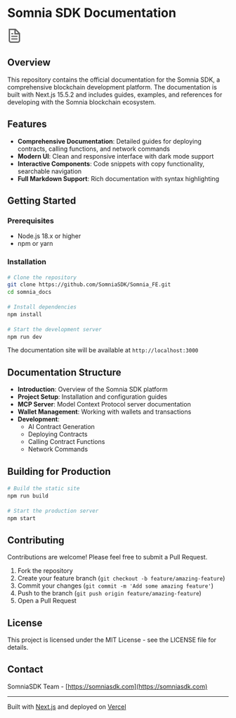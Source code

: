 # Somnia SDK Documentation

![Somnia SDK](public/file.svg)

## Overview

This repository contains the official documentation for the Somnia SDK, a comprehensive blockchain development platform. The documentation is built with Next.js 15.5.2 and includes guides, examples, and references for developing with the Somnia blockchain ecosystem.

## Features

- **Comprehensive Documentation**: Detailed guides for deploying contracts, calling functions, and network commands
- **Modern UI**: Clean and responsive interface with dark mode support
- **Interactive Components**: Code snippets with copy functionality, searchable navigation
- **Full Markdown Support**: Rich documentation with syntax highlighting

## Getting Started

### Prerequisites

- Node.js 18.x or higher
- npm or yarn

### Installation

```bash
# Clone the repository
git clone https://github.com/SomniaSDK/Somnia_FE.git
cd somnia_docs

# Install dependencies
npm install

# Start the development server
npm run dev
```

The documentation site will be available at `http://localhost:3000`

## Documentation Structure

- **Introduction**: Overview of the Somnia SDK platform
- **Project Setup**: Installation and configuration guides
- **MCP Server**: Model Context Protocol server documentation
- **Wallet Management**: Working with wallets and transactions
- **Development**:
  - AI Contract Generation
  - Deploying Contracts
  - Calling Contract Functions
  - Network Commands

## Building for Production

```bash
# Build the static site
npm run build

# Start the production server
npm start
```

## Contributing

Contributions are welcome! Please feel free to submit a Pull Request.

1. Fork the repository
2. Create your feature branch (`git checkout -b feature/amazing-feature`)
3. Commit your changes (`git commit -m 'Add some amazing feature'`)
4. Push to the branch (`git push origin feature/amazing-feature`)
5. Open a Pull Request

## License

This project is licensed under the MIT License - see the LICENSE file for details.

## Contact

SomniaSDK Team - [https://somniasdk.com](https://somniasdk.com)

---

Built with [Next.js](https://nextjs.org/) and deployed on [Vercel](https://vercel.com/)
